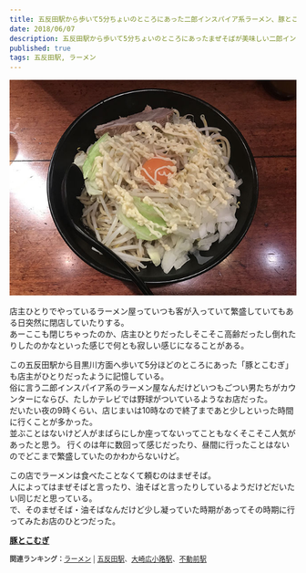 ```yaml
---
title: 五反田駅から歩いて5分ちょいのところにあった二郎インスパイア系ラーメン、豚とこむぎ（現在は閉店）。
date: 2018/06/07
description: 五反田駅から歩いて5分ちょいのところにあったまぜそばが美味しい二郎インスパイア系ラーメン、豚とこむぎ（現在は閉店）。
published: true
tags: 五反田駅, ラーメン
---
```


![豚とこむぎのまぜそば](images/photos/IMG_0115.JPG "豚とこむぎのまぜそば")

店主ひとりでやっているラーメン屋っていつも客が入っていて繁盛していてもある日突然に閉店していたりする。  
あーここも閉じちゃったのか、店主ひとりだったしそこそこ高齢だったし倒れたりしたのかなといった感じで何とも寂しい感じになることがある。  

この五反田駅から目黒川方面へ歩いて5分ほどのところにあった「豚とこむぎ」も店主がひとりだったように記憶している。  
俗に言う二郎インスパイア系のラーメン屋なんだけどいつもごつい男たちがカウンターにならび、たしかテレビでは野球がついているようなお店だった。  
だいたい夜の9時くらい、店じまいは10時なので終了まであと少しといった時間に行くことが多かった。  
並ぶことはないけど人がまばらにしか座ってないってこともなくそこそこ人気があったと思う。
行くのは年に数回って感じだったり、昼間に行ったことはないのでどこまで繁盛していたのかわからないけど。

この店でラーメンは食べたことなくて頼むのはまぜそば。  
人によってはまぜそばと言ったり、油そばと言ったりしているようだけどだいたい同じだと思っている。  
で、そのまぜそば・油そばなんだけど少し凝っていた時期があってその時期に行ってみたお店のひとつだった。  

<div class="tabelog">
<p><strong><a target="_blank" href="https://tabelog.com/tokyo/A1316/A131603/13090222/">豚とこむぎ</a></strong><p>
<script src="https://tabelog.com/badge/google_badge?escape=false&rcd=13090222" type="text/javascript" charset="utf-8"></script>
</div>
<p style="color:#444444; font-size:12px;">
<strong>関連ランキング：</strong><a href="https://tabelog.com/rstLst/ramen/">ラーメン</a> | <a href="https://tabelog.com/tokyo/A1316/A131603/R4018/rstLst/">五反田駅</a>、<a href="https://tabelog.com/tokyo/A1316/A131603/R1721/rstLst/">大崎広小路駅</a>、<a href="https://tabelog.com/tokyo/A1317/A131710/R8869/rstLst/">不動前駅</a></p>
